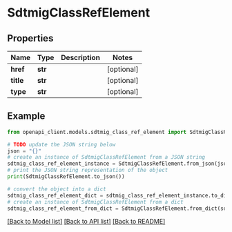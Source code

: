 # SdtmigClassRefElement


## Properties

Name | Type | Description | Notes
------------ | ------------- | ------------- | -------------
**href** | **str** |  | [optional] 
**title** | **str** |  | [optional] 
**type** | **str** |  | [optional] 

## Example

```python
from openapi_client.models.sdtmig_class_ref_element import SdtmigClassRefElement

# TODO update the JSON string below
json = "{}"
# create an instance of SdtmigClassRefElement from a JSON string
sdtmig_class_ref_element_instance = SdtmigClassRefElement.from_json(json)
# print the JSON string representation of the object
print(SdtmigClassRefElement.to_json())

# convert the object into a dict
sdtmig_class_ref_element_dict = sdtmig_class_ref_element_instance.to_dict()
# create an instance of SdtmigClassRefElement from a dict
sdtmig_class_ref_element_from_dict = SdtmigClassRefElement.from_dict(sdtmig_class_ref_element_dict)
```
[[Back to Model list]](../README.md#documentation-for-models) [[Back to API list]](../README.md#documentation-for-api-endpoints) [[Back to README]](../README.md)


